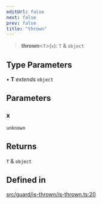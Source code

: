 ```yaml
---
editUrl: false
next: false
prev: false
title: "thrown"
---
```


> **thrown**\<`T`\>(`x`): `T` & `object`

## Type Parameters

• **T** *extends* `object`

## Parameters

### x

`unknown`

## Returns

`T` & `object`

## Defined in

[src/guard/is-thrown/is-thrown.ts:20](https://github.com/skyleague/axioms/blob/75fb1c5c977f1940e84e5cdcef2be336d1fd81da/src/guard/is-thrown/is-thrown.ts#L20)
